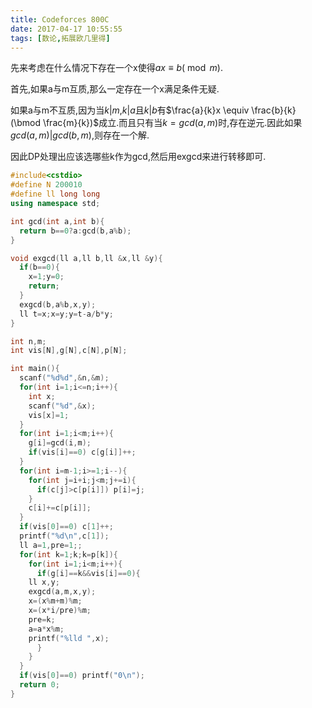 ```yaml
---
title: Codeforces 800C
date: 2017-04-17 10:55:55
tags: [数论,拓展欧几里得]
---
```

先来考虑在什么情况下存在一个x使得$ax \equiv b (\bmod m)$.

首先,如果a与m互质,那么一定存在一个x满足条件无疑.

如果a与m不互质,因为当$k|m$,$k|a$且$k|b$有$\frac{a}{k}x \equiv \frac{b}{k} (\bmod \frac{m}{k})$成立.而且只有当$k=gcd(a,m)$时,存在逆元.因此如果$gcd(a,m)|gcd(b,m)$,则存在一个解.

因此DP处理出应该选哪些k作为gcd,然后用exgcd来进行转移即可.

<!--more-->

```cpp
#include<cstdio>
#define N 200010
#define ll long long
using namespace std;

int gcd(int a,int b){
  return b==0?a:gcd(b,a%b);
}

void exgcd(ll a,ll b,ll &x,ll &y){
  if(b==0){
    x=1;y=0;
    return;
  }
  exgcd(b,a%b,x,y);
  ll t=x;x=y;y=t-a/b*y;
}

int n,m;
int vis[N],g[N],c[N],p[N];

int main(){
  scanf("%d%d",&n,&m);
  for(int i=1;i<=n;i++){
    int x;
    scanf("%d",&x);
    vis[x]=1;
  }
  for(int i=1;i<m;i++){
    g[i]=gcd(i,m);
    if(vis[i]==0) c[g[i]]++;
  }
  for(int i=m-1;i>=1;i--){
    for(int j=i+i;j<m;j+=i){
      if(c[j]>c[p[i]]) p[i]=j;
    }
    c[i]+=c[p[i]];
  }
  if(vis[0]==0) c[1]++;
  printf("%d\n",c[1]);
  ll a=1,pre=1;;
  for(int k=1;k;k=p[k]){
    for(int i=1;i<m;i++){
      if(g[i]==k&&vis[i]==0){
	ll x,y;
	exgcd(a,m,x,y);
	x=(x%m+m)%m;
	x=(x*i/pre)%m;
	pre=k;
	a=a*x%m;
	printf("%lld ",x);
      }
    }
  }
  if(vis[0]==0) printf("0\n");
  return 0;
}
```